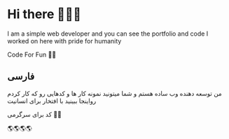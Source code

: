 # Hi there 👏🥳🤪

I am a simple web developer and you can see the portfolio and code I worked on here with pride for humanity

Code For Fun 🥳🤪


## فارسی
من توسعه دهنده وب ساده هستم و شما میتونید نمونه کار ها و کدهایی رو که کار کردم رواینجا ببینید با افتخار برای انسانیت

کد برای سرگرمی 🥳🤪


🌎🌎🌎🌎
